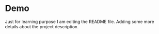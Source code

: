 # Demo
Just for learning purpose
I am editing the README file. Adding some more details about the project description.
